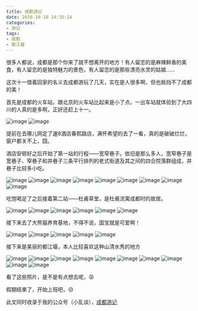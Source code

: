 ```yaml
---
title: 成都游记
date: 2016-10-10 14:35:24
categories:
- 游记
tags:
- 成都
- 都江堰
---
```


很多人都说，成都是那个你来了就不想离开的地方！有人留恋的是麻辣鲜香的美食，有人留恋的是独特魅力的景色，有人留恋的是那些漂亮水灵的姑娘……

这次十一借着回家的名义去成都游玩了几天，实在是人很多啊，但也抵挡不了成都的美！

<!--more-->

首先是成都的火车站，跟北京的火车站比起来是小了点。一出车站就体验到了大四川的人真的是多啊，正好还赶上十一。

![image](成都游记/1.1.JPG)
![image](成都游记/1.2.JPG)

提前在去哪儿网定了速8酒店春熙路店，满怀希望的去了一看，真的是破破烂烂，窗户都关不上，囧。

酒店安顿好之后开始了第一站的行程——宽窄巷子。依旧是那么多人，宽窄巷子是宽巷子、窄巷子和井巷子三条平行排列的老式街道及其之间的四合院落群组成，井巷子比较多小吃。

![image](成都游记/2.1.JPG)
![image](成都游记/2.2.JPG)
![image](成都游记/2.3.JPG)
![image](成都游记/2.4.JPG)
![image](成都游记/2.5.JPG)
![image](成都游记/2.6.JPG)
![image](成都游记/2.7.JPG)
![image](成都游记/2.8.JPG)
![image](成都游记/2.9.JPG)

吃饱喝足了之后接着第二站——杜甫草堂，是杜甫流寓成都时的故居。

![image](成都游记/3.1.JPG)
![image](成都游记/3.2.JPG)
![image](成都游记/3.3.JPG)
![image](成都游记/3.4.JPG)
![image](成都游记/3.5.JPG)
![image](成都游记/3.6.JPG)

接下来去了大熊猫养育基地，不得不说，国宝就是可爱啊！

![image](成都游记/4.1.JPG)
![image](成都游记/4.2.JPG)
![image](成都游记/4.3.JPG)
![image](成都游记/4.4.JPG)
![image](成都游记/4.5.JPG)

接下来是美丽的都江堰，本人比较喜欢这种山清水秀的地方

![image](成都游记/5.1.JPG)
![image](成都游记/5.2.JPG)
![image](成都游记/5.3.JPG)
![image](成都游记/5.4.JPG)
![image](成都游记/5.5.JPG)
![image](成都游记/5.6.JPG)
![image](成都游记/5.7.JPG)
![image](成都游记/5.8.JPG)
![image](成都游记/5.9.JPG)
![image](成都游记/5.10.JPG)

看了这些照片，是不是有点想去呢，😝

假期结束了，开始上班吧，😒

此文同时收录于我的公众号（小乱谈），[成都游记](https://mp.weixin.qq.com/s?__biz=MzI2NTQ4MTkwNg==&mid=2247483777&idx=1&sn=67a4fa65e9f1b0a032452ac329d604d9&chksm=ea9dfa5cddea734ac9727d182a3970b3230f0ffe151bb2c99720f92ec60f85c4e2abd20f1045#rd)


